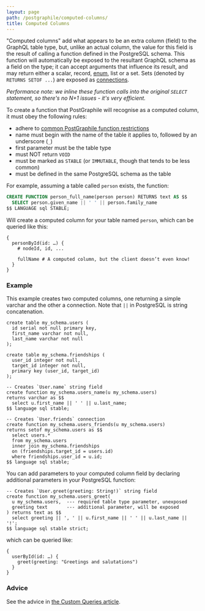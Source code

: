 ```yaml
---
layout: page
path: /postgraphile/computed-columns/
title: Computed Columns
---
```


"Computed columns" add what appears to be an extra column (field) to the GraphQL
table type, but, unlike an actual column, the value for this field is the result
of calling a function defined in the PostgreSQL schema. This function will
automatically be exposed to the resultant GraphQL schema as a field on the type;
it can accept arguments that influence its result, and may return either a
scalar, record, [enum](/postgraphile/enums/#functions-returning-table-enums),
list or a set. Sets (denoted by `RETURNS SETOF ...`) are exposed as
[connections](/postgraphile/connections/).

_Performance note: we inline these function calls into the original `SELECT`
statement, so there's no N+1 issues - it's very efficient._

To create a function that PostGraphile will recognise as a computed column, it
must obey the following rules:

- adhere to
  [common PostGraphile function restrictions](/postgraphile/function-restrictions/)
- name must begin with the name of the table it applies to, followed by an
  underscore (`_`)
- first parameter must be the table type
- must NOT return `VOID`
- must be marked as `STABLE` (or `IMMUTABLE`, though that tends to be less
  common)
- must be defined in the same PostgreSQL schema as the table

For example, assuming a table called `person` exists, the function:

```sql
CREATE FUNCTION person_full_name(person person) RETURNS text AS $$
  SELECT person.given_name || ' ' || person.family_name
$$ LANGUAGE sql STABLE;
```

Will create a computed column for your table named `person`, which can be
queried like this:

```graphql{5}
{
  personById(id: …) {
    # nodeId, id, ...

    fullName # A computed column, but the client doesn’t even know!
  }
}
```

### Example

This example creates two computed columns, one returning a simple varchar and
the other a connection. Note that `||` in PostgreSQL is string concatenation.

```sql{14-17,20-27}
create table my_schema.users (
  id serial not null primary key,
  first_name varchar not null,
  last_name varchar not null
);

create table my_schema.friendships (
  user_id integer not null,
  target_id integer not null,
  primary key (user_id, target_id)
);

-- Creates `User.name` string field
create function my_schema.users_name(u my_schema.users)
returns varchar as $$
  select u.first_name || ' ' || u.last_name;
$$ language sql stable;

-- Creates `User.friends` connection
create function my_schema.users_friends(u my_schema.users)
returns setof my_schema.users as $$
  select users.*
  from my_schema.users
  inner join my_schema.friendships
  on (friendships.target_id = users.id)
  where friendships.user_id = u.id;
$$ language sql stable;
```

You can add parameters to your computed column field by declaring additional
parameters in your PostgreSQL function:

```sql{1,4}
-- Creates `User.greet(greeting: String!)` string field
create function my_schema.users_greet(
  u my_schema.users,  --- required table type parameter, unexposed
  greeting text       --- additional parameter, will be exposed
) returns text as $$
  select greeting || ', ' || u.first_name || ' ' || u.last_name || '!';
$$ language sql stable strict;
```

which can be queried like:

```graphql{5}
{
  userById(id: …) {
    greet(greeting: "Greetings and salutations")
  }
}
```

### Advice

See the advice in
[the Custom Queries article](/postgraphile/custom-queries/#advice).
